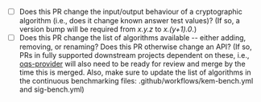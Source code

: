 <!-- Please give a brief explanation of the purpose of this pull request. -->

<!-- Does this PR resolve any issue?  If so, please reference it using automatic-closing keywords like "Fixes #123." -->

<!-- Any PR adding a new feature is expected to contain a test; the test should be part of CI testing, preferably within the ".github/workflows" directory tree. Please add an explanation to the PR if/when (why) this cannot be done. -->

<!-- Please answer the following questions to help manage version and changes across projects. -->

* [ ] Does this PR change the input/output behaviour of a cryptographic algorithm (i.e., does it change known answer test values)?  (If so, a version bump will be required from *x.y.z* to *x.(y+1).0*.)
* [ ] Does this PR change the list of algorithms available -- either adding, removing, or renaming? Does this PR otherwise change an API? (If so, PRs in fully supported downstream projects dependent on these, i.e., [oqs-provider](https://github.com/open-quantum-safe/oqs-provider) will also need to be ready for review and merge by the time this is merged. Also, make sure to update the list of algorithms in the continuous benchmarking files: .github/workflows/kem-bench.yml and sig-bench.yml)

<!-- If this contribution (code, documentation, descriptive text) was produced with the help of generative AI, please describe the nature of the use. Contributors are expected to have verified and affirm such contributions themselves before submission. -->

<!-- Once your pull request is ready for review and passing continuous integration tests, please convert from a draft PR to a normal PR, and request a review from one of the OQS core team members. -->

